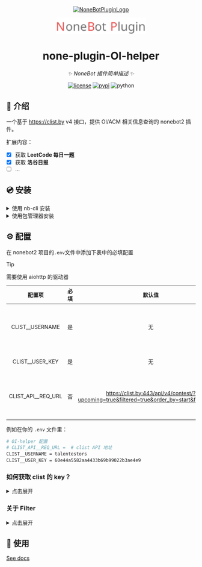 <div align="center">
  <a href="https://v2.nonebot.dev/store"><img src="https://github.com/A-kirami/nonebot-plugin-template/blob/resources/nbp_logo.png" width="180" height="180" alt="NoneBotPluginLogo"></a>
  </br>
  <p><img src="./docs/img/NoneBotPlugin.svg" width="240" alt="NoneBotPluginText"></p>
</div>
<div align="center">

# none-plugin-OI-helper

_✨ NoneBot 插件简单描述 ✨_

[![license](https://img.shields.io/github/license/talentestors/none-plugin-oi-helper.svg)](./LICENSE)
[![pypi](https://img.shields.io/pypi/v/none-plugin-oi-helper.svg)](https://pypi.python.org/pypi/none-plugin-oi-helper)
![python](https://img.shields.io/badge/python-3.10+-blue.svg)

</div>

## 📖 介绍

一个基于 <https://clist.by> v4 接口，提供 OI/ACM 相关信息查询的 nonebot2 插件。

扩展内容：

- [x] 获取 **LeetCode 每日一题**
- [x] 获取 **洛谷日报**
- [ ] ...

## 💿 安装

<details>
<summary>使用 nb-cli 安装</summary>

在 nonebot2 项目的根目录下打开命令行, 输入以下指令即可安装

```bash
nb plugin install nonebot-plugin-oi-help # 未上架商店
```

</details>

<details>
<summary>使用包管理器安装</summary>

在 nonebot2 项目的插件目录下, 打开命令行, 根据你使用的包管理器, 输入相应的安装命令

<details>
<summary>pip</summary>

```bash
pip install nonebot-plugin-oi-help
```

</details>

<details>
<summary>pdm</summary>

```bash
pdm add nonebot-plugin-oi-help
```

</details>

<details>
<summary>poetry</summary>

```bash
poetry add nonebot-plugin-oi-help
```

</details>

<details>
<summary>conda</summary>

```bash
conda install nonebot-plugin-oi-help
```

</details>

<details>
<summary>uv</summary>

[uv:](https://github.com/astral-sh/uv) <https://docs.astral.sh/uv/>

```bash
uv add nonebot-plugin-oi-help
```

</details>

打开 nonebot2 项目根目录下的 `pyproject.toml` 文件, 在 `[tool.nonebot]` 部分追加写入

```bash
plugins = ["nonebot-plugin-oi-help"]
```

</details>

## ⚙️ 配置

在 nonebot2 项目的`.env`文件中添加下表中的必填配置

> [!TIP]
> 需要使用 aiohttp 的驱动器

| 配置项 | 必填 | 默认值 | 说明 |
|:-----:|:----:|:----:|:----:|
| CLIST__USERNAME | 是 | 无 | 你的clist用户名 |
| CLIST__USER_KEY | 是 | 无 | 你的 key |
| CLIST_API__REQ_URL | 否 | <https://clist.by:443/api/v4/contest/?upcoming=true&filtered=true&order_by=start&format=json> | 自定义查询url |

例如在你的 `.env` 文件里：

```sh
# OI-helper 配置
# CLIST_API__REQ_URL =  # clist API 地址
CLIST__USERNAME = talentestors
CLIST__USER_KEY = 60e44a5582aa4433b69b99022b3ae4e9
```

### 如何获取 clist 的 key？

<details>
<summary>点击展开</summary>

1. 进入CLIST官网：<https://clist.by/>
2. 如果你是新用户，你需要新建一账户。
3. 前往 <https://clist.by/api/v4/doc/> 页面
    也可以去这里进去：
    ![api](docs/img/image.png)
4. 点 here 获取你的 API KEY
    > Accessing the API requires an API key, available to authenticated users _here_.

    ![here](docs/img/guide.png)

</details>

### 关于 Filter

<details>
<summary>点击展开</summary>

默认的clist的url加入了，`filtered=true` 参数。

这意味着你可以在你的账户里面直接配置规则，而不用设置复杂的 url 请求参数。

<https://clist.by/settings/filters/>

点击 create 去创建一个规则

`Resources` 项，能筛选对应的平台。

![filter](./docs/img/filter.png)

</details>

## 🎉 使用

[See docs](./docs/README.md)
